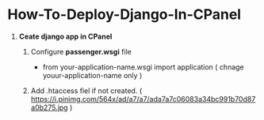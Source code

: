 # How-To-Deploy-Django-In-CPanel


1. **Ceate django app in CPanel**
    
 
    1. Configure **passenger.wsgi** file 
       - from your-application-name.wsgi import application ( chnage youur-application-name only )
       
    2. Add .htaccess fiel if not created. ( https://i.pinimg.com/564x/ad/a7/a7/ada7a7c06083a34bc991b70d87a0b275.jpg )
